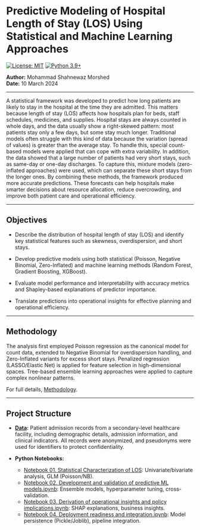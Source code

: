 # Predictive Modeling of Hospital Length of Stay (LOS) Using Statistical and Machine Learning Approaches

[![License: MIT](https://img.shields.io/badge/License-MIT-yellow.svg)](https://opensource.org/licenses/MIT)
[![Python 3.9+](https://img.shields.io/badge/python-3.9+-blue.svg)](https://www.python.org/downloads/release/python-390/)

**Author:** Mohammad Shahnewaz Morshed  
**Date:** 10 March 2024  

---

A statistical framework was developed to predict how long patients are likely to stay in the hospital at the time they are admitted. This matters because length of stay (LOS) affects how hospitals plan for beds, staff schedules, medicines, and supplies. Hospital stays are always counted in whole days, and the data usually show a right-skewed pattern: most patients stay only a few days, but some stay much longer. Traditional models often struggle with this kind of data because the variation (spread of values) is greater than the average stay. To handle this, special count-based models were applied that can cope with extra variability. In addition, the data showed that a large number of patients had very short stays, such as same-day or one-day discharges. To capture this, mixture models (zero-inflated approaches) were used, which can separate these short stays from the longer ones. By combining these methods, the framework produced more accurate predictions. These forecasts can help hospitals make smarter decisions about resource allocation, reduce overcrowding, and improve both patient care and operational efficiency.

---

## Objectives

- Describe the distribution of hospital length of stay (LOS) and identify key statistical features such as skewness, overdispersion, and short stays.

- Develop predictive models using both statistical (Poisson, Negative Binomial, Zero-Inflated) and machine learning methods (Random Forest, Gradient Boosting, XGBoost).

- Evaluate model performance and interpretability with accuracy metrics and Shapley-based explanations of predictor importance.

- Translate predictions into operational insights for effective planning and operational efficiency.

---

## Methodology

The analysis first employed Poisson regression as the canonical model for count data, extended to Negative Binomial for overdispersion handling, and Zero-Inflated variants for excess short stays. Penalized regression (LASSO/Elastic Net) is applied for feature selection in high-dimensional spaces. Tree-based ensemble learning approaches were applied to capture complex nonlinear patterns.

For full details, [Methodology](Methodology.pdf).

---

## Project Structure

- **[Data](https://github.com/ShahnewazMorshed/Predictive-Modeling-for-Health-Care-Data/tree/main/Data):** Patient admission records from a secondary-level healthcare facility, including demographic details, admission information, and clinical indicators. All records were anonymized, and pseudonyms were used for identifiers to protect confidentiality.

- **Python Notebooks:**
  - [Notebook 01. Statistical Characterization of LOS](https://github.com/ShahnewazMorshed/Predictive-Modeling-for-Health-Care-Data/blob/main/Notebook%2001.%20Statistical%20characterization%20of%20LOS.ipynb): Univariate/bivariate analysis, GLM (Poisson/NB).
  - [Notebook 02. Development and validation of predictive ML models.ipynb](https://github.com/ShahnewazMorshed/Predictive-Modeling-for-Health-Care-Data/blob/main/Notebook%2002.%20Development%20and%20validation%20of%20predictive%20ML%20models.ipynb): Ensemble models, hyperparameter tuning, cross-validation.
  - [Notebook 03. Derivation of operational insights and policy implications.ipynb](https://github.com/ShahnewazMorshed/Predictive-Modeling-for-Health-Care-Data/blob/main/Notebook%2003.%20Derivation%20of%20operational%20insights%20and%20policy%20implications.ipynb): SHAP explanations, business insights.
  - [Notebook 04. Deployment readiness and integration.ipynb](https://github.com/ShahnewazMorshed/Predictive-Modeling-for-Health-Care-Data/blob/main/Notebook%2004.%20Deployment%20readiness%20and%20integration.ipynb): Model persistence (Pickle/Joblib), pipeline integration.

